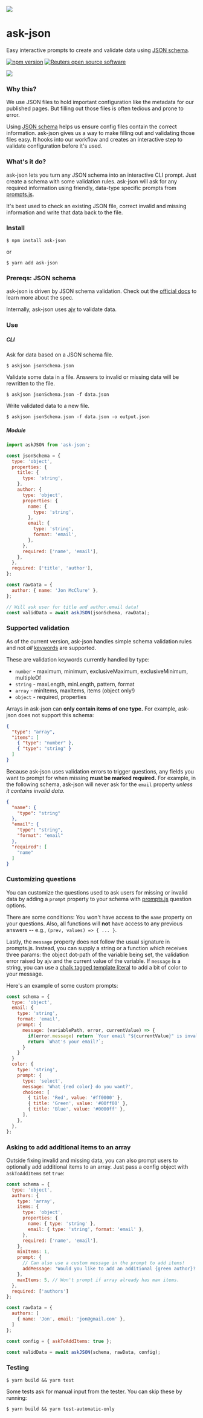 ![](badge.svg)

# ask-json

Easy interactive prompts to create and validate data using [JSON schema](https://json-schema.org/).

[![npm version](https://badge.fury.io/js/ask-json.svg)](https://badge.fury.io/js/ask-json) [![Reuters open source software](https://badgen.net/badge/Reuters/open%20source/?color=ff8000)](https://github.com/reuters-graphics/)

![](./media/demo.gif)

### Why this?

We use JSON files to hold important configuration like the metadata for our published pages. But filling out those files is often tedious and prone to error.

Using [JSON schema](https://json-schema.org/) helps us ensure config files contain the correct information. ask-json gives us a way to make filling out and validating those files easy. It hooks into our workflow and creates an interactive step to validate configuration before it's used.

### What's it do?

ask-json lets you turn any JSON schema into an interactive CLI prompt. Just create a schema with some validation rules. ask-json will ask for any required information using friendly, data-type specific prompts from [prompts.js](https://www.npmjs.com/package/prompts).

It's best used to check an existing JSON file, correct invalid and missing information and write that data back to the file.

### Install

```
$ npm install ask-json
```

or

```
$ yarn add ask-json
```

### Prereqs: JSON schema

ask-json is driven by JSON schema validation. Check out the [official docs](https://json-schema.org/understanding-json-schema/) to learn more about the spec.

Internally, ask-json uses [ajv](https://ajv.js.org/) to validate data.

### Use

##### CLI

Ask for data based on a JSON schema file.

```
$ askjson jsonSchema.json
```

Validate some data in a file. Answers to invalid or missing data will be rewritten to the file.

```
$ askjson jsonSchema.json -f data.json
```

Write validated data to a new file.

```
$ askjson jsonSchema.json -f data.json -o output.json
```

##### Module

```javascript
import askJSON from 'ask-json';

const jsonSchema = {
  type: 'object',
  properties: {
    title: {
      type: 'string',
    },
    author: {
      type: 'object',
      properties: {
        name: {
          type: 'string',
        },
        email: {
          type: 'string',
          format: 'email',
        },
      },
      required: ['name', 'email'],
    },
  },
  required: ['title', 'author'],
};

const rawData = {
  author: { name: 'Jon McClure' },
};

// Will ask user for title and author.email data!
const validData = await askJSON(jsonSchema, rawData);
```

### Supported validation

As of the current version, ask-json handles simple schema validation rules and not _all_ [keywords](https://ajv.js.org/#validation-keywords) are supported.

These are validation keywords currently handled by type:
- `number` - maximum, minimum, exclusiveMaximum, exclusiveMinimum, multipleOf
- `string` - maxLength, minLength, pattern, format
- `array` - minItems, maxItems, items (object only!)
- `object` - required, properties

Arrays in ask-json can **only contain items of one type.** For example, ask-json does not support this schema:

  ```json
  {
    "type": "array",
    "items": [
      { "type": "number" },
      { "type": "string" }
    ]
  }
  ```


Because ask-json uses validation errors to trigger questions, any fields you want to prompt for when missing **must be marked required.** For example, in the following schema, ask-json will never ask for the `email` property _unless it contains invalid data_.

  ```json
  {
    "name": {
      "type": "string"
    },
    "email": {
      "type": "string",
      "format": "email"
    },
    "required": [
      "name"
    ]
  }
  ```


### Customizing questions

You can customize the questions used to ask users for missing or invalid data by adding a `prompt` property to your schema with [prompts.js](https://www.npmjs.com/package/prompts) question options.

There are some conditions: You won't have access to the `name` property on your questions. Also, all functions will **not** have access to any previous answers -- e.g., `(prev, values) => { ... }`.

Lastly, the `message` property does not follow the usual signature in prompts.js. Instead, you can supply a string or a function which receives three params: the object dot-path of the variable being set, the validation error raised by ajv and the current value of the variable. If `message` is a string, you can use a [chalk tagged template literal](https://github.com/chalk/chalk#tagged-template-literal) to add a bit of color to your message.

Here's an example of some custom prompts:

```javascript
const schema = {
  type: 'object',
  email: {
    type: 'string',
    format: 'email',
    prompt: {
      message: (variablePath, error, currentValue) => {
        if(error.message) return `Your email "${currentValue}" is invalid: ${error.message}. What's your email?`;
        return `What's your email?`;
      }
    }
  }
  color: {
    type: 'string',
    prompt: {
      type: 'select',
      message: 'What {red color} do you want?',
      choices: [
        { title: 'Red', value: '#ff0000' },
        { title: 'Green', value: '#00ff00' },
        { title: 'Blue', value: '#0000ff' },
      ],
    },
  },
};
```

### Asking to add additional items to an array

Outside fixing invalid and missing data, you can also prompt users to optionally add additional items to an array. Just pass a config object with `askToAddItems` set `true`:

```javascript
const schema = {
  type: 'object',
  authors: {
    type: 'array',
    items: {
      type: 'object',
      properties: {
        name: { type: 'string' },
        email: { type: 'string', format: 'email' },
      },
      required: ['name', 'email'],
    },
    minItems: 1,
    prompt: {
      // Can also use a custom message in the prompt to add items!
      addMessage: 'Would you like to add an additional {green author}?', 
    },
    maxItems: 5, // Won't prompt if array already has max items.
  },
  required: ['authors']
};

const rawData = {
  authors: [
    { name: 'Jon', email: 'jon@gmail.com' },
  ]
};

const config = { askToAddItems: true };

const validData = await askJSON(schema, rawData, config);
```

### Testing

```
$ yarn build && yarn test
```

Some tests ask for manual input from the tester. You can skip these by running:

```
$ yarn build && yarn test-automatic-only
```
